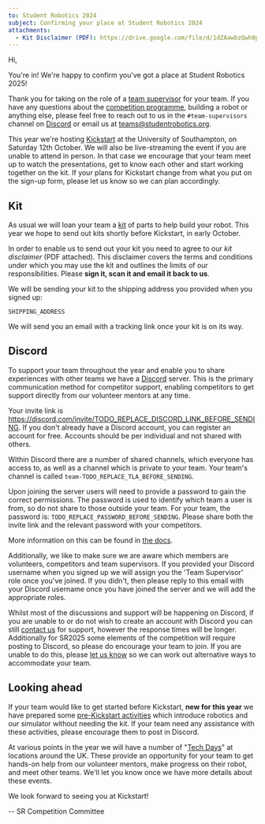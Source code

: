```yaml
---
to: Student Robotics 2024
subject: Confirming your place at Student Robotics 2024
attachments:
  - Kit Disclaimer (PDF): https://drive.google.com/file/d/1dZAawbzQwh0peaZRpesL9Up5CzOr--Ec/view
---
```


Hi,

You're in! We're happy to confirm you've got a place at Student Robotics 2025!

Thank you for taking on the role of a [team supervisor][team-supervisor] for
your team. If you have any questions about the [competition programme][programme-structure],
building a robot or anything else, please feel free to reach out to us in the
`#team-supervisors` channel on [Discord][discord] or email us at
<teams@studentrobotics.org>.

This year we're hosting [Kickstart][kickstart] at the University of Southampton,
on Saturday 12th October. We will also be live-streaming the event if you are
unable to attend in person. In that case we encourage that your team meet up to
watch the presentations, get to know each other and start working together on
the kit. If your plans for Kickstart change from what you put on the sign-up
form, please let us know so we can plan accordingly.

## Kit

As usual we will loan your team a [kit][kit] of parts to help build your robot.
This year we hope to send out kits shortly before Kickstart, in early October.

In order to enable us to send out your kit you need to agree to our _kit
disclaimer_ (PDF attached). This disclaimer covers the terms and conditions
under which you may use the kit and outlines the limits of our responsibilities.
Please **sign it, scan it and email it back to us**.

We will be sending your kit to the shipping address you provided when you signed
up:

    SHIPPING_ADDRESS

We will send you an email with a tracking link once your kit is on its way.

## Discord

To support your team throughout the year and enable you to share experiences
with other teams we have a [Discord][discord] server. This is the primary
communication method for competitor support, enabling competitors to get support
directly from our volunteer mentors at any time.

Your invite link is <https://discord.com/invite/TODO_REPLACE_DISCORD_LINK_BEFORE_SENDING>.
If you don't already have a Discord account, you can register an account for
free. Accounts should be per individual and not shared with others.

Within Discord there are a number of shared channels, which everyone has access
to, as well as a channel which is private to your team. Your team's channel is
called `team-TODO_REPLACE_TLA_BEFORE_SENDING`.

Upon joining the server users will need to provide a password to gain the
correct permissions. The password is used to identify which team a user is from,
so do not share to those outside your team. For your team, the password is:
`TODO_REPLACE_PASSWORD_BEFORE_SENDING`. Please share both the invite link and
the relevant password with your competitors.

More information on this can be found in [the docs][discord].

Additionally, we like to make sure we are aware which members are volunteers,
competitors and team supervisors. If you provided your Discord username when you
signed up we will assign you the 'Team Supervisor' role once you've joined. If
you didn't, then please reply to this email with your Discord username once you
have joined the server and we will add the appropriate roles.

Whilst most of the discussions and support will be happening on Discord, if you
are unable to or do not wish to create an account with Discord you can still
[contact us][mailto-teams] for support, however the response times will be
longer. Additionally for SR2025 some elements of the competition will require
posting to Discord, so please do encourage your team to join. If you are unable
to do this, please [let us know][mailto-teams] so we can work out alternative
ways to accommodate your team.

## Looking ahead

If your team would like to get started before Kickstart, **new for this year**
we have prepared some [pre-Kickstart activities][pre-kickstart-activities] which
introduce robotics and our simulator without needing the kit. If your team need
any assistance with these activities, please encourage them to post in Discord.

At various points in the year we will have a number of "[Tech Days][tech-days]"
at locations around the UK. These provide an opportunity for your team to get
hands-on help from our volunteer mentors, make progress on their robot, and meet
other teams. We'll let you know once we have more details about these events.

We look forward to seeing you at Kickstart!

-- SR Competition Committee

[programme-structure]: https://studentrobotics.org/docs/robots_101/programme_structure
[tech-days]: https://studentrobotics.org/docs/robots_101/tech_days
[team-supervisor]: https://studentrobotics.org/docs/robots_101/team_supervisor
[kickstart]: https://studentrobotics.org/events/sr2025/kickstart/
[discord]: https://studentrobotics.org/docs/tutorials/discord
[kit]: https://studentrobotics.org/docs/kit/
[pre-kickstart-activities]: https://studentrobotics.org/docs/competitor_resources/pre_kickstart_activities
[mailto-teams]: mailto:teams@studentrobotics.org
